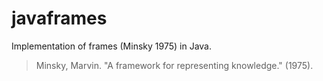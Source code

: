 # javaframes
Implementation of frames (Minsky 1975) in Java.

> Minsky, Marvin. "A framework for representing knowledge." (1975).

